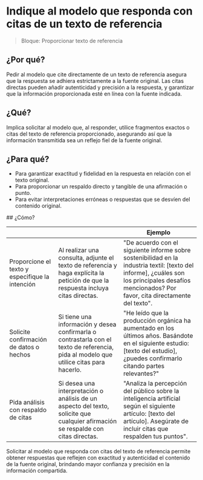 # Indique al modelo que responda con citas de un texto de referencia

> Bloque: Proporcionar texto de referencia

## ¿Por qué?

Pedir al modelo que cite directamente de un texto de referencia asegura que la respuesta se adhiera estrictamente a la fuente original. Las citas directas pueden añadir autenticidad y precisión a la respuesta, y garantizar que la información proporcionada esté en línea con la fuente indicada.

## ¿Qué?

Implica solicitar al modelo que, al responder, utilice fragmentos exactos o citas del texto de referencia proporcionado, asegurando así que la información transmitida sea un reflejo fiel de la fuente original.

## ¿Para qué?

- Para garantizar exactitud y fidelidad en la respuesta en relación con el texto original.
- Para proporcionar un respaldo directo y tangible de una afirmación o punto.
- Para evitar interpretaciones erróneas o respuestas que se desvíen del contenido original.

## ¿Cómo?

|||Ejemplo|
|-|-|-|
Proporcione el texto y especifique la intención|Al realizar una consulta, adjunte el texto de referencia y haga explícita la petición de que la respuesta incluya citas directas.|"De acuerdo con el siguiente informe sobre sostenibilidad en la industria textil: [texto del informe], ¿cuáles son los principales desafíos mencionados? Por favor, cita directamente del texto".
Solicite confirmación de datos o hechos|Si tiene una información y desea confirmarla o contrastarla con el texto de referencia, pida al modelo que utilice citas para hacerlo.|"He leído que la producción orgánica ha aumentado en los últimos años. Basándote en el siguiente estudio: [texto del estudio], ¿puedes confirmarlo citando partes relevantes?"
Pida análisis con respaldo de citas|Si desea una interpretación o análisis de un aspecto del texto, solicite que cualquier afirmación se respalde con citas directas.|"Analiza la percepción del público sobre la inteligencia artificial según el siguiente artículo: [texto del artículo]. Asegúrate de incluir citas que respalden tus puntos".

Solicitar al modelo que responda con citas del texto de referencia permite obtener respuestas que reflejen con exactitud y autenticidad el contenido de la fuente original, brindando mayor confianza y precisión en la información compartida.